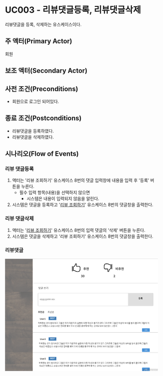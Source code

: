 # UC003 - 리뷰댓글등록, 리뷰댓글삭제

리뷰댓글을 등록, 삭제하는 유스케이스이다.
 
## 주 액터(Primary Actor)

회원

## 보조 액터(Secondary Actor)

## 사전 조건(Preconditions)

- 회원으로 로그인 되어있다.
 
## 종료 조건(Postconditions)

- 리뷰댓글을 등록하였다.
- 리뷰댓글을 삭제하였다.

## 시나리오(Flow of Events)
### 리뷰 댓글등록
1. 액터는 '리뷰 조회하기' 유스케이스 8번의 댓글 입력창에 내용을 입력 후 
   '등록' 버튼을 누른다. 
    - 필수 입력 항목(내용)을 선택하지 않으면
      - 시스템은 내용이 입력되지 않음을 알린다.
2. 시스템은 댓글을 등록하고 '[리뷰 조회하기](kim-ReviewDetail.md)' 유스케이스 8번의 댓글창을 출력한다.

### 리뷰 댓글삭제
1. 액터는 '[리뷰 조회하기](kim-ReviewDetail.md)' 유스케이스 8번의 입력 댓글의 '삭제' 
   버튼을 누른다.
2. 시스템은 댓글을 삭제하고 '리뷰 조회하기' 유스케이스 8번의 댓글창을 출력한다.
   


### 리뷰댓글
![리뷰댓글 폼](./images/kim-reviewComment.png)

